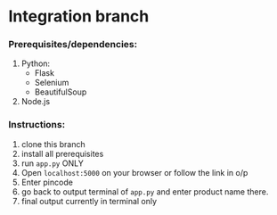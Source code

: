 # Integration branch

### Prerequisites/dependencies:
1. Python:
   - Flask
   - Selenium
   - BeautifulSoup
2. Node.js

### Instructions:
1. clone this branch
2. install all prerequisites
3. run `app.py` ONLY
4. Open `localhost:5000` on your browser or follow the link in o/p
5. Enter pincode
6. go back to output terminal of `app.py` and enter product name there.
7. final output currently in terminal only

